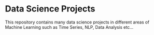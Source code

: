 # Data Science Projects

This repository contains many data science projects in different areas of Machine Learning such as Time Series, NLP, Data Analysis etc...
